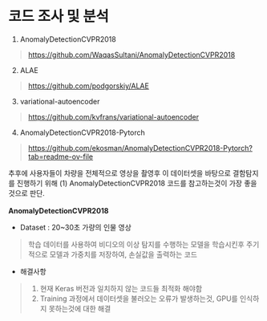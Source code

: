 <h1>코드 조사 및 분석</h1>

1. AnomalyDetectionCVPR2018
> https://github.com/WaqasSultani/AnomalyDetectionCVPR2018
2. ALAE
> https://github.com/podgorskiy/ALAE
3. variational-autoencoder
> https://github.com/kvfrans/variational-autoencoder
4. AnomalyDetectionCVPR2018-Pytorch
> https://github.com/ekosman/AnomalyDetectionCVPR2018-Pytorch?tab=readme-ov-file

추후에 사용자들이 차량을 전체적으로 영상을 촬영후 이 데이터셋을 바탕으로 결함탐지를 진행하기 위해 (1) AnomalyDetectionCVPR2018 코드를 참고하는것이 가장 좋을것으로 판단.
<br><br>
**AnomalyDetectionCVPR2018**
<br>
* Dataset : 20~30초 가량의 인물 영상
> 학습 데이터를 사용하여 비디오의 이상 탐지를 수행하는 모델을 학습시킨후 주기적으로 모델과 가중치를 저장하여, 손실값을 출력하는 코드

* 해결사항
> 1. 현재 Keras 버전과 일치하지 않는 코드들 최적화 해야함
> 2. Training 과정에서 데이터셋을 불러오는 오류가 발생하는것, GPU를 인식하지 못하는것에 대한 해결
